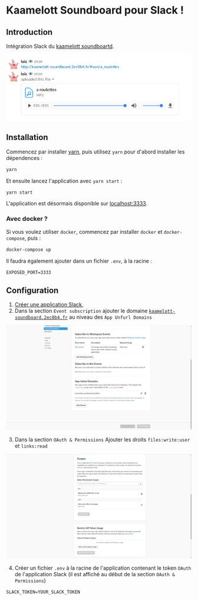 # Kaamelott Soundboard pour Slack !

## Introduction

Intégration Slack du [kaamelott soundboartd](http://kaamelott-soundboard.2ec0b4.fr/).

![Exemple](doc/exemple.png)

## Installation

Commencez par installer [yarn](https://yarnpkg.com/en/docs/install), puis utilisez `yarn` pour d'abord installer les dépendences :

```bash
yarn
```

Et ensuite lancez l'application avec `yarn start` :

```bash
yarn start
```

L'application est désormais disponible sur [localhost:3333](http://localhost:3333).

### Avec docker ?

Si vous voulez utiliser `docker`, commencez par installer `docker` et `docker-compose`, puis :
```bash
docker-compose up
```

Il faudra également ajouter dans un fichier `.env`, à la racine :
```
EXPOSED_PORT=3333
```

## Configuration

1. [Créer une application Slack](https://api.slack.com/apps?new_app=1),
2. Dans la section `Event subscription` ajouter le domaine [`kaamelott-soundboard.2ec0b4.fr`](http://kaamelott-soundboard.2ec0b4.fr) au niveau des `App Unfurl Domains`

![Unfurl](doc/unfurl.png)


3. Dans la section `OAuth & Permissions` Ajouter les droits `files:write:user` et `links:read`

![Permissions](doc/permissions.png)


4. Créer un fichier `.env` à la racine de l'application contenant le token `OAuth` de l'application Slack (il est affiché au début de la section `OAuth & Permissions`)

```
SLACK_TOKEN=YOUR_SLACK_TOKEN
```
